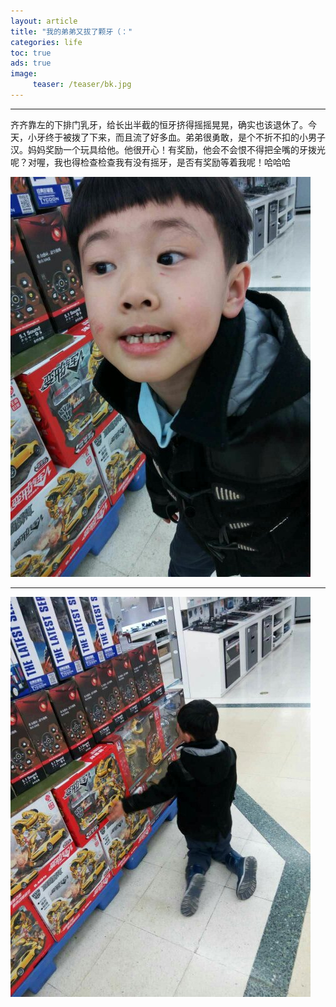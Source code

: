 ```yaml
---
layout: article
title: "我的弟弟又拔了颗牙（："
categories: life
toc: true
ads: true
image:
     teaser: /teaser/bk.jpg
---
```


---


齐齐靠左的下排门乳牙，给长出半截的恒牙挤得摇摇晃晃，确实也该退休了。今天，小牙终于被拨了下来，而且流了好多血。弟弟很勇敢，是个不折不扣的小男子汉。妈妈奖励一个玩具给他。他很开心！有奖励，他会不会恨不得把全嘴的牙拨光呢？对喔，我也得检查检查我有没有摇牙，是否有奖励等着我呢！哈哈哈


![life](/images/life/0125_20.jpg)

---

![life](/images/life/0125_21.jpg)